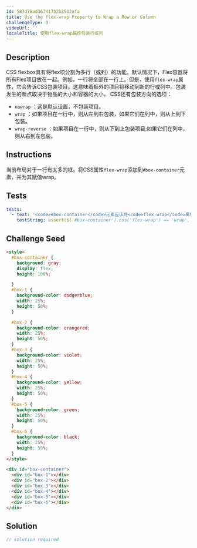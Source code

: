 ```yaml
---
id: 587d78ad367417b2b2512afa
title: Use the flex-wrap Property to Wrap a Row or Column
challengeType: 0
videoUrl: ''
localeTitle: 使用flex-wrap属性包装行或列
---
```


## Description
<section id="description"> CSS flexbox具有将flex项分割为多行（或列）的功能。默认情况下，Flex容器将所有Flex项目放在一起。例如，一行将全部在一行上。但是，使用<code>flex-wrap</code>属性，它会告诉CSS包装项目。这意味着额外的项目将移动到新的行或列中。包装发生的断点取决于物品的大小和容器的大小。 CSS还有包装方向的选项： <ul><li> <code>nowrap</code> ：这是默认设置，不包装项目。 </li><li> <code>wrap</code> ：如果项目在一行中，则从左到右包装，如果它们在列中，则从上到下包装。 </li><li> <code>wrap-reverse</code> ：如果项目在一行中，则从下到上包装项目;如果它们在列中，则从右到左包装。 </li></ul></section>

## Instructions
<section id="instructions">当前布局对于一行有太多的框。将CSS属性<code>flex-wrap</code>添加到<code>#box-container</code>元素，并为其赋值wrap。 </section>

## Tests
<section id='tests'>

```yml
tests:
  - text: '<code>#box-container</code>元素应该将<code>flex-wrap</code>属性设置为wrap值。'
    testString: assert($('#box-container').css('flex-wrap') == 'wrap', 'The <code>#box-container</code> element should have the <code>flex-wrap</code> property set to a value of wrap.');

```

</section>

## Challenge Seed
<section id='challengeSeed'>

<div id='html-seed'>

```html
<style>
  #box-container {
    background: gray;
    display: flex;
    height: 100%;

  }
  #box-1 {
    background-color: dodgerblue;
    width: 25%;
    height: 50%;
  }

  #box-2 {
    background-color: orangered;
    width: 25%;
    height: 50%;
  }
  #box-3 {
    background-color: violet;
    width: 25%;
    height: 50%;
  }
  #box-4 {
    background-color: yellow;
    width: 25%;
    height: 50%;
  }
  #box-5 {
    background-color: green;
    width: 25%;
    height: 50%;
  }
  #box-6 {
    background-color: black;
    width: 25%;
    height: 50%;
  }
</style>

<div id="box-container">
  <div id="box-1"></div>
  <div id="box-2"></div>
  <div id="box-3"></div>
  <div id="box-4"></div>
  <div id="box-5"></div>
  <div id="box-6"></div>
</div>

```

</div>



</section>

## Solution
<section id='solution'>

```js
// solution required
```
</section>
